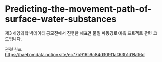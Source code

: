 # Predicting-the-movement-path-of-surface-water-substances

제3 해양과학 빅데이터 공모전에서 진행한 해표면 물질 이동경로 예측 프로젝트 관련 코드입니다.

관련 링크
https://haebomdata.notion.site/ec77b916b9c84d309f1a363b1d18a16d

